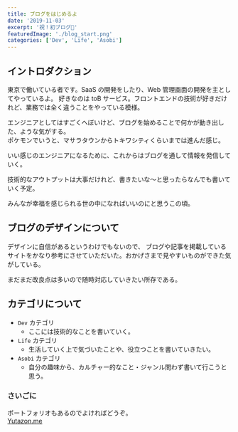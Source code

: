 ```yaml
---
title: ブログをはじめるよ
date: '2019-11-03'
excerpt: '祝！初ブログ🎉'
featuredImage: './blog_start.png'
categories: ['Dev', 'Life', 'Asobi']
---
```


## イントロダクション

東京で働いている者です。SaaS の開発をしたり、Web 管理画面の開発を主としてやっているよ。
好きなのは toB サービス。フロントエンドの技術が好きだけれど、業務では全く違うことをやっている模様。

エンジニアとしてはすごくへぼいけど、ブログを始めることで何かが動き出した、ような気がする。  
ポケモンでいうと、マサラタウンからトキワシティくらいまでは進んだ感じ。

いい感じのエンジニアになるために、これからはブログを通して情報を発信していく。

技術的なアウトプットは大事だけれど、書きたいな〜と思ったらなんでも書いていく予定。

みんなが幸福を感じられる世の中になればいいのにと思うこの頃。

## ブログのデザインについて

デザインに自信があるというわけでもないので、 ブログや記事を掲載しているサイトをかなり参考にさせていただいた。おかげさまで見やすいものができた気がしている。

まだまだ改良点は多いので随時対応していきたい所存である。

## カテゴリについて

- `Dev` カテゴリ
  - ここには技術的なことを書いていく。
- `Life` カテゴリ
  - 生活していく上で気づいたことや、役立つことを書いていきたい。
- `Asobi` カテゴリ
  - 自分の趣味から、カルチャー的なこと・ジャンル問わず書いて行こうと思う。

### さいごに

ポートフォリオもあるのでよければどうぞ。  
[Yutazon.me](https://yutazon.me/)
